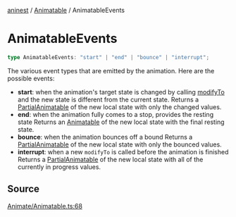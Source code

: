 [aninest](../../index.md) / [Animatable](../index.md) / AnimatableEvents

# AnimatableEvents

```ts
type AnimatableEvents: "start" | "end" | "bounce" | "interrupt";
```

The various event types that are emitted by the animation.
Here are the possible events:
- **start**: when the animation's target state is changed by calling [modifyTo](../functions/modifyTo.md)
and the new state is different from the current state.
Returns a [PartialAnimatable](LocalAnimatable.md) of the new local state with only the changed values.
- **end**: when the animation fully comes to a stop, provides the resting state
Returns an [Animatable](LocalAnimatable.md) of the new local state with the final resting state.
- **bounce**: when the animation bounces off a bound
Returns a [PartialAnimatable](LocalAnimatable.md) of the new local state with only the bounced values.
- **interrupt**: when a new `modifyTo` is called before the animation is finished
Returns a [PartialAnimatable](LocalAnimatable.md) of the new local state with all of the currently in progress values.

## Source

[Animate/Animatable.ts:68](https://github.com/plexigraph/aninest/blob/9e50535/src/Animate/Animatable.ts#L68)
